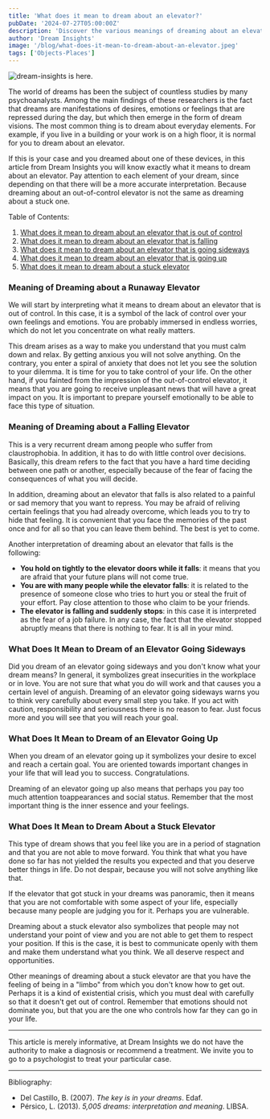 ```yaml
---
title: 'What does it mean to dream about an elevator?'
pubDate: '2024-07-27T05:00:00Z'
description: 'Discover the various meanings of dreaming about an elevator, from lack of emotional control to the desire for improvement and stagnation.'
author: 'Dream Insights'
image: '/blog/what-does-it-mean-to-dream-about-an-elevator.jpeg'
tags: ['Objects-Places']
---
```


![dream-insights is here.](/blog/what-does-it-mean-to-dream-about-an-elevator.jpeg)

The world of dreams has been the subject of countless studies by many psychoanalysts. Among the main findings of these researchers is the fact that dreams are manifestations of desires, emotions or feelings that are repressed during the day, but which then emerge in the form of dream visions. The most common thing is to dream about everyday elements. For example, if you live in a building or your work is on a high floor, it is normal for you to dream about an elevator.

If this is your case and you dreamed about one of these devices, in this article from Dream Insights you will know exactly what it means to dream about an elevator. Pay attention to each element of your dream, since depending on that there will be a more accurate interpretation. Because dreaming about an out-of-control elevator is not the same as dreaming about a stuck one.

Table of Contents:

1. [What does it mean to dream about an elevator that is out of control](#what-does-it-mean-to-dream-about-an-elevator-that-is-out-of-control)
2. [What does it mean to dream about an elevator that is falling](#what-does-it-mean-to-dream-about-an-elevator-that-is-falling)
3. [What does it mean to dream about an elevator that is going sideways](#what-does-it-mean-to-dream-about-an-elevator-that-is-going-sideways)
4. [What does it mean to dream about an elevator that is going up](#what-does-it-mean-to-dream-about-an-elevator-that-is-going-up)
5. [What does it mean to dream about a stuck elevator](#what-does-it-mean-to-dream-about-a-stuck-elevator)

### Meaning of Dreaming about a Runaway Elevator

We will start by interpreting what it means to dream about an elevator that is out of control. In this case, it is a symbol of the lack of control over your own feelings and emotions. You are probably immersed in endless worries, which do not let you concentrate on what really matters.

This dream arises as a way to make you understand that you must calm down and relax. By getting anxious you will not solve anything. On the contrary, you enter a spiral of anxiety that does not let you see the solution to your dilemma. It is time for you to take control of your life. On the other hand, if you fainted from the impression of the out-of-control elevator, it means that you are going to receive unpleasant news that will have a great impact on you. It is important to prepare yourself emotionally to be able to face this type of situation.

### Meaning of Dreaming about a Falling Elevator

This is a very recurrent dream among people who suffer from claustrophobia. In addition, it has to do with little control over decisions. Basically, this dream refers to the fact that you have a hard time deciding between one path or another, especially because of the fear of facing the consequences of what you will decide.

In addition, dreaming about an elevator that falls is also related to a painful or sad memory that you want to repress. You may be afraid of reliving certain feelings that you had already overcome, which leads you to try to hide that feeling. It is convenient that you face the memories of the past once and for all so that you can leave them behind. The best is yet to come.

Another interpretation of dreaming about an elevator that falls is the following:

- **You hold on tightly to the elevator doors while it falls**: it means that you are afraid that your future plans will not come true.
- **You are with many people while the elevator falls**: it is related to the presence of someone close who tries to hurt you or steal the fruit of your effort. Pay close attention to those who claim to be your friends.
- **The elevator is falling and suddenly stops**: in this case it is interpreted as the fear of a job failure. In any case, the fact that the elevator stopped abruptly means that there is nothing to fear. It is all in your mind.

### What Does It Mean to Dream of an Elevator Going Sideways

Did you dream of an elevator going sideways and you don't know what your dream means? In general, it symbolizes great insecurities in the workplace or in love. You are not sure that what you do will work and that causes you a certain level of anguish. Dreaming of an elevator going sideways warns you to think very carefully about every small step you take. If you act with caution, responsibility and seriousness there is no reason to fear. Just focus more and you will see that you will reach your goal.

### What Does It Mean to Dream of an Elevator Going Up

When you dream of an elevator going up it symbolizes your desire to excel and reach a certain goal. You are oriented towards important changes in your life that will lead you to success. Congratulations.

Dreaming of an elevator going up also means that perhaps you pay too much attention toappearances and social status. Remember that the most important thing is the inner essence and your feelings.

### What Does It Mean to Dream About a Stuck Elevator

This type of dream shows that you feel like you are in a period of stagnation and that you are not able to move forward. You think that what you have done so far has not yielded the results you expected and that you deserve better things in life. Do not despair, because you will not solve anything like that.

If the elevator that got stuck in your dreams was panoramic, then it means that you are not comfortable with some aspect of your life, especially because many people are judging you for it. Perhaps you are vulnerable.

Dreaming about a stuck elevator also symbolizes that people may not understand your point of view and you are not able to get them to respect your position. If this is the case, it is best to communicate openly with them and make them understand what you think. We all deserve respect and opportunities.

Other meanings of dreaming about a stuck elevator are that you have the feeling of being in a "limbo" from which you don't know how to get out. Perhaps it is a kind of existential crisis, which you must deal with carefully so that it doesn't get out of control. Remember that emotions should not dominate you, but that you are the one who controls how far they can go in your life.

---

This article is merely informative, at Dream Insights we do not have the authority to make a diagnosis or recommend a treatment. We invite you to go to a psychologist to treat your particular case.

---

Bibliography:

- Del Castillo, B. (2007). _The key is in your dreams_. Edaf.
- Pérsico, L. (2013). _5,005 dreams: interpretation and meaning_. LIBSA.